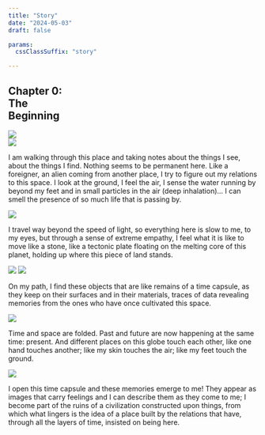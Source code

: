 ```yaml
---
title: "Story"
date: "2024-05-03"
draft: false

params:
  cssClassSuffix: "story"

---
```

<h2 class="green">Chapter 0:<br>
    The<br>
    Beginning</h2>
<img src="/images/shamanObj.png">
<br>
<img src="/images/Mirroring_map_grey2.png" class="stickyMap front">
<div class="textBox blue">
    <p>I am walking through this place and taking notes about the things I see, about the things I find. Nothing seems to be permanent here. Like a foreigner, an alien coming from another place, I try to figure out my relations to this space. I look at the ground, I feel the air, I sense the water running by beyond my feet and in small particles in the air (deep inhalation)... I can smell the presence of so much life that is passing by.</p>
</div>
<div class="sH"></div>
<img src="/images/mirroring_water.png" class="stickyMap front">
<div class="textBox green">
    <p>I travel way beyond the speed of light, so everything here is slow to me, to my eyes, but through a sense of extreme empathy, I feel what it is like to move like a stone, like a tectonic plate floating on the melting core of this planet, holding up where this piece of land stands.</p>
</div>
<img src="/images/yellow_ground2.png" class="stickyMap back">
<img src="/images/red_ground.png" class="stickyMap mid">
 <div class="textBox dPink">
    <p>On my path, I find these objects that are like remains of a time capsule, as they keep on their surfaces and in their materials, traces of data revealing memories from the ones who have once cultivated this space.</p>
 </div>
 <img src="/images/Mirroring_map_green.png" class="stickyMap middle">
 <div class="textBox orange">
    <p>Time and space are folded. Past and future are now happening at the same time: present. And different places on this globe touch each other, like one hand touches another; like my skin touches the air; like my feet touch the ground.</p>
 </div>
 <img src="/images/shamanObj.png" class="shaman">
 <div class="textBox">
     <p>I open this time capsule and these memories emerge to me! They appear as images that carry feelings and I can describe them as they come to me; I become part of the ruins of a civilization constructed upon things, from which what lingers is the idea of a place built by the relations that have, through all the layers of time, insisted on being here.</p>
 </div>
 <div class="lH"></div>
